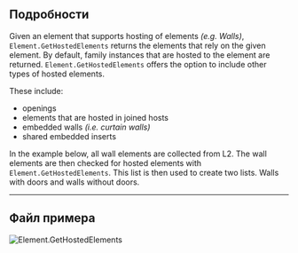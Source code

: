 ## Подробности
Given an element that supports hosting of elements _(e.g. Walls)_, `Element.GetHostedElements` returns the elements that rely on the given element. By default, family instances that are hosted to the element are returned. `Element.GetHostedElements` offers the option to include other types of hosted elements.

These include:
- openings
- elements that are hosted in joined hosts
- embedded walls _(i.e. curtain walls)_
- shared embedded inserts

In the example below, all wall elements are collected from L2. The wall elements are then checked for hosted elements with `Element.GetHostedElements`. This list is then used to create two lists. Walls with doors and walls without doors.
___
## Файл примера

![Element.GetHostedElements](./Revit.Elements.Element.GetHostedElements_img.jpg)
